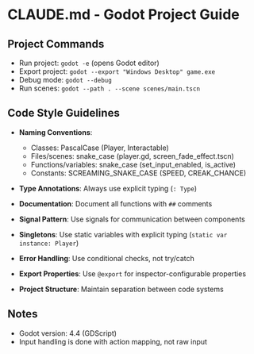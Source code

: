 # CLAUDE.md - Godot Project Guide

## Project Commands
- Run project: `godot -e` (opens Godot editor)
- Export project: `godot --export "Windows Desktop" game.exe`
- Debug mode: `godot --debug`
- Run scenes: `godot --path . --scene scenes/main.tscn`

## Code Style Guidelines
- **Naming Conventions**:
  - Classes: PascalCase (Player, Interactable)
  - Files/scenes: snake_case (player.gd, screen_fade_effect.tscn)
  - Functions/variables: snake_case (set_input_enabled, is_active)
  - Constants: SCREAMING_SNAKE_CASE (SPEED, CREAK_CHANCE)

- **Type Annotations**: Always use explicit typing (`: Type`)
- **Documentation**: Document all functions with `##` comments
- **Signal Pattern**: Use signals for communication between components
- **Singletons**: Use static variables with explicit typing (`static var instance: Player`)
- **Error Handling**: Use conditional checks, not try/catch
- **Export Properties**: Use `@export` for inspector-configurable properties
- **Project Structure**: Maintain separation between code systems

## Notes
- Godot version: 4.4 (GDScript)
- Input handling is done with action mapping, not raw input
